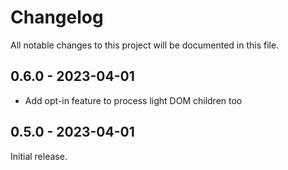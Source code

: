 # Changelog

All notable changes to this project will be documented in this file.

## 0.6.0 - 2023-04-01 

- Add opt-in feature to process light DOM children too

## 0.5.0 - 2023-04-01

Initial release.